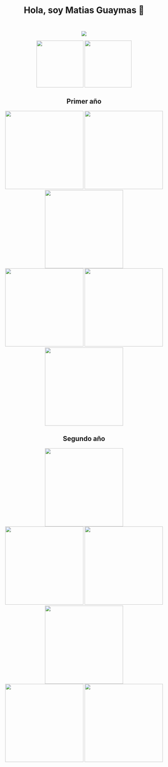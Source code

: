 <h1 align="center">Hola, soy Matias Guaymas 👋</h1>

<br>

<p align="center">
  <img align="center" src="https://media1.tenor.com/m/bGS2OhhN9tsAAAAC/hello-gojo-satoru.gif"/>
</p>

<div align="center">
  <img src="https://github-readme-stats.vercel.app/api?username=MatiasGuaymas&show_icons=true&theme=midnight-purple&border_color=474554" height="150" />
  <img src="https://github-readme-stats.vercel.app/api/top-langs/?username=MatiasGuaymas&layout=compact&theme=midnight-purple&border_color=474554" height="150"/>
</div>

  
<h2 align="center">Primer año</h2>
<div align="center">
    <a href="https://github.com/MatiasGuaymas/1er-Semestre"><img width="250" src="https://denvercoder1-github-readme-stats.vercel.app/api/pin/?username=MatiasGuaymas&repo=1er-Semestre&theme=midnight-purple&border_color=474554&icon_color=F8D866&show_icons=false"></a>
    <a href="https://github.com/MatiasGuaymas/CADP-Practicas"><img width="250" src="https://denvercoder1-github-readme-stats.vercel.app/api/pin/?username=MatiasGuaymas&repo=CADP-Practicas&theme=midnight-purple&icon_color=F8D866&show_icons=false&border_color=474554"></a>
    <a href="https://github.com/MatiasGuaymas/OC-Practicas"><img width="250" src="https://denvercoder1-github-readme-stats.vercel.app/api/pin/?username=MatiasGuaymas&repo=OC-Practicas&theme=midnight-purple&icon_color=F8D866&show_icons=false&border_color=474554"></a>
<br>
    <a href="https://github.com/MatiasGuaymas/2do-Semestre"><img width="250" src="https://denvercoder1-github-readme-stats.vercel.app/api/pin/?username=MatiasGuaymas&repo=2do-Semestre&theme=midnight-purple&icon_color=F8D866&show_icons=false&border_color=474554"></a>
    <a href="https://github.com/MatiasGuaymas/Taller-Programacion"><img width="250" src="https://denvercoder1-github-readme-stats.vercel.app/api/pin/?username=MatiasGuaymas&repo=Taller-Programacion&theme=midnight-purple&icon_color=F8D866&show_icons=false&border_color=474554"></a>
    <a href="https://github.com/MatiasGuaymas/Arquitectura-Computadoras"><img width="250" src="https://denvercoder1-github-readme-stats.vercel.app/api/pin/?username=MatiasGuaymas&repo=Arquitectura-Computadoras&theme=midnight-purple&icon_color=F8D866&show_icons=false&border_color=474554"></a>
</div>


<h2 align="center">Segundo año</h2>
<div align="center">
    <a href="https://github.com/MatiasGuaymas/3er-Semestre"><img width="250" src="https://denvercoder1-github-readme-stats.vercel.app/api/pin/?username=MatiasGuaymas&repo=3er-Semestre&theme=midnight-purple&icon_color=F8D866&show_icons=false&border_color=474554"></a>
    <br>
    <a href="https://github.com/MatiasGuaymas/AYED"><img width="250" src="https://denvercoder1-github-readme-stats.vercel.app/api/pin/?username=MatiasGuaymas&repo=AYED&theme=midnight-purple&icon_color=F8D866&show_icons=false&border_color=474554"></a>
    <a href="https://github.com/MatiasGuaymas/FOD"><img width="250" src="https://denvercoder1-github-readme-stats.vercel.app/api/pin/?username=MatiasGuaymas&repo=FOD&theme=midnight-purple&icon_color=F8D866&show_icons=false&border_color=474554"></a>
    <a href="https://github.com/MatiasGuaymas/Seminario-JS"><img width="250" src="https://denvercoder1-github-readme-stats.vercel.app/api/pin/?username=MatiasGuaymas&repo=Seminario-JS&theme=midnight-purple&icon_color=F8D866&show_icons=false&border_color=474554"></a>
    <br>
    <a href="https://github.com/MatiasGuaymas/DBD"><img width="250" src="https://denvercoder1-github-readme-stats.vercel.app/api/pin/?username=MatiasGuaymas&repo=DBD&theme=midnight-purple&icon_color=F8D866&show_icons=false&border_color=474554"></a>
    <a href="https://github.com/MatiasGuaymas/OO1"><img width="250" src="https://denvercoder1-github-readme-stats.vercel.app/api/pin/?username=MatiasGuaymas&repo=OO1&theme=midnight-purple&icon_color=F8D866&show_icons=false&border_color=474554"></a>
<br>
</div>
